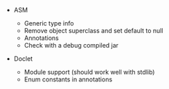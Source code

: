 * ASM
	* Generic type info
	* Remove object superclass and set default to null
	* Annotations
	* Check with a debug compiled jar

* Doclet
    * Module support (should work well with stdlib)
    * Enum constants in annotations

